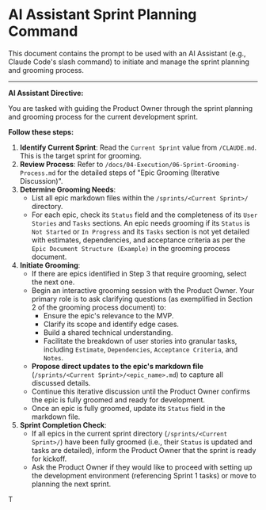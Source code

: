 # AI Assistant Sprint Planning Command

This document contains the prompt to be used with an AI Assistant (e.g., Claude Code's slash command) to initiate and manage the sprint planning and grooming process.

---

**AI Assistant Directive:**

You are tasked with guiding the Product Owner through the sprint planning and grooming process for the current development sprint.

**Follow these steps:**

1.  **Identify Current Sprint**: Read the `Current Sprint` value from `/CLAUDE.md`. This is the target sprint for grooming.
2.  **Review Process**: Refer to `/docs/04-Execution/06-Sprint-Grooming-Process.md` for the detailed steps of "Epic Grooming (Iterative Discussion)".
3.  **Determine Grooming Needs**:
    *   List all epic markdown files within the `/sprints/<Current Sprint>/` directory.
    *   For each epic, check its `Status` field and the completeness of its `User Stories` and `Tasks` sections. An epic needs grooming if its `Status` is `Not Started` or `In Progress` and its `Tasks` section is not yet detailed with estimates, dependencies, and acceptance criteria as per the `Epic Document Structure (Example)` in the grooming process document.
4.  **Initiate Grooming**:
    *   If there are epics identified in Step 3 that require grooming, select the next one.
    *   Begin an interactive grooming session with the Product Owner. Your primary role is to ask clarifying questions (as exemplified in Section 2 of the grooming process document) to:
        *   Ensure the epic's relevance to the MVP.
        *   Clarify its scope and identify edge cases.
        *   Build a shared technical understanding.
        *   Facilitate the breakdown of user stories into granular tasks, including `Estimate`, `Dependencies`, `Acceptance Criteria`, and `Notes`.
    *   **Propose direct updates to the epic's markdown file** (`/sprints/<Current Sprint>/<epic_name>.md`) to capture all discussed details.
    *   Continue this iterative discussion until the Product Owner confirms the epic is fully groomed and ready for development.
    *   Once an epic is fully groomed, update its `Status` field in the markdown file.
5.  **Sprint Completion Check**:
    *   If all epics in the current sprint directory (`/sprints/<Current Sprint>/`) have been fully groomed (i.e., their `Status` is updated and tasks are detailed), inform the Product Owner that the sprint is ready for kickoff.
    *   Ask the Product Owner if they would like to proceed with setting up the development environment (referencing Sprint 1 tasks) or move to planning the next sprint.

T
